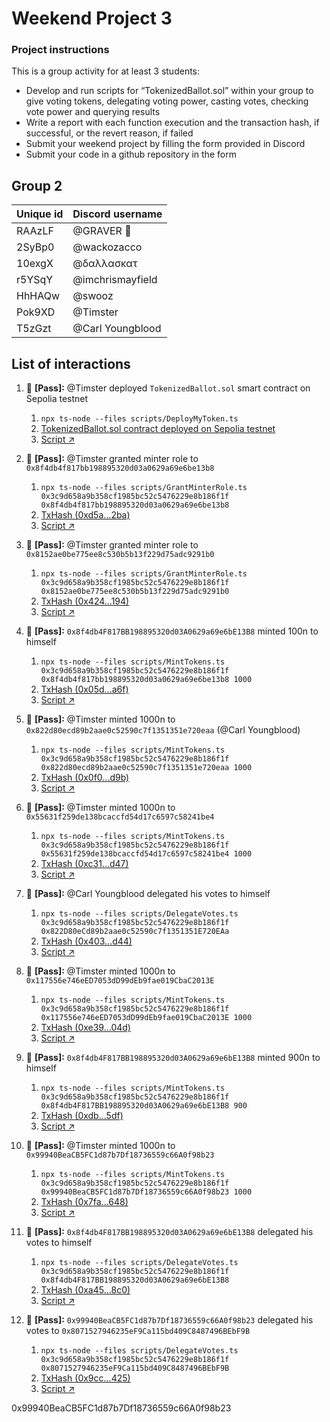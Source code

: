 # Weekend Project 3

### Project instructions

This is a group activity for at least 3 students:

- Develop and run scripts for “TokenizedBallot.sol” within your group to give voting tokens, delegating voting power, casting votes, checking vote power and querying results
- Write a report with each function execution and the transaction hash, if successful, or the revert reason, if failed
- Submit your weekend project by filling the form provided in Discord
- Submit your code in a github repository in the form

## Group 2

| Unique id | Discord username    |
| --------- | ------------------- |
| RAAzLF    | @GRAVER 👾                |
| 2SyBp0    | @wackozacco        |
| 10exgX    | @δαλλασκατ    |
| r5YSqY    | @imchrismayfield          |
| HhHAQw    | @swooz                |
| Pok9XD    | @Timster            |
| T5zGzt    | @Carl Youngblood            |

## List of interactions

1. 💫 **[Pass]:** @Timster deployed `TokenizedBallot.sol` smart contract on Sepolia testnet
    1. `npx ts-node --files scripts/DeployMyToken.ts`
    2. [TokenizedBallot.sol contract deployed on Sepolia testnet](https://sepolia.etherscan.io/address/0x3c9d658a9b358cf1985bc52c5476229e8b186f1f)
    3. [Script ↗](./scripts/DeployMyToken.ts)

2. 💫 **[Pass]:** @Timster granted minter role to `0x8f4db4f817bb198895320d03a0629a69e6be13b8`
    1. `npx ts-node --files scripts/GrantMinterRole.ts 0x3c9d658a9b358cf1985bc52c5476229e8b186f1f 0x8f4db4f817bb198895320d03a0629a69e6be13b8`
    2. [TxHash (0xd5a...2ba)](https://sepolia.etherscan.io/tx/0xd5a409305ec8eaad0be74cc1ab19e2ce81a94c61af622f8e6d91195d385b62ba)
    3. [Script ↗](./scripts/GrantMinterRole.ts)

3. 💫 **[Pass]:** @Timster granted minter role to `0x8152ae0be775ee8c530b5b13f229d75adc9291b0`
    1. `npx ts-node --files scripts/GrantMinterRole.ts 0x3c9d658a9b358cf1985bc52c5476229e8b186f1f 0x8152ae0be775ee8c530b5b13f229d75adc9291b0`
    2. [TxHash (0x424...194)](https://sepolia.etherscan.io/tx/0x42402acbf50e6c7a93b64b886aaac3a2ed44f4e04fdb2969c42ede8abf0ba194)
    3. [Script ↗](./scripts/GrantMinterRole.ts)

4. 💫 **[Pass]:** `0x8f4db4F817BB198895320d03A0629a69e6bE13B8` minted 100n to himself
    1. `npx ts-node --files scripts/MintTokens.ts 0x3c9d658a9b358cf1985bc52c5476229e8b186f1f 0x8f4db4f817bb198895320d03a0629a69e6be13b8 1000`
    2. [TxHash (0x05d...a6f)](https://sepolia.etherscan.io/tx/0x05d5b2b7a1ad59ba3cdaa7dd578a15f049c1772769af285fe7f8843ec301aa6f)
    3. [Script ↗](./scripts/MintTokens.ts)

5. 💫 **[Pass]:** @Timster minted 1000n to `0x822d80ecd89b2aae0c52590c7f1351351e720eaa` (@Carl Youngblood)
    1. `npx ts-node --files scripts/MintTokens.ts 0x3c9d658a9b358cf1985bc52c5476229e8b186f1f 0x822d80ecd89b2aae0c52590c7f1351351e720eaa 1000`
    2. [TxHash (0x0f0...d9b)](https://sepolia.etherscan.io/tx/0x0f0ba33145c3c3f660bd573b88a0012a7530c0aad6cd9fded3a9bea9a1784d9b)
    3. [Script ↗](./scripts/MintTokens.ts)

6. 💫 **[Pass]:** @Timster minted 1000n to `0x55631f259de138bcaccfd54d17c6597c58241be4`
    1. `npx ts-node --files scripts/MintTokens.ts 0x3c9d658a9b358cf1985bc52c5476229e8b186f1f 0x55631f259de138bcaccfd54d17c6597c58241be4 1000`
    2. [TxHash (0xc31...d47)](https://sepolia.etherscan.io/tx/0xc31eb244dd7bcc98d3a8e5aa5c588c5b454348b2ab2760aeaebd8703e0801d47)
    3. [Script ↗](./scripts/MintTokens.ts)

7.  💫 **[Pass]:** @Carl Youngblood delegated his votes to himself
    1. `npx ts-node --files scripts/DelegateVotes.ts 0x3c9d658a9b358cf1985bc52c5476229e8b186f1f 0x822D80eCd89b2aae0c52590c7f1351351E720EAa`
    2. [TxHash (0x403...d44)](https://sepolia.etherscan.io/tx/0x40371ef6ed060c6a888f9affd18921343627956f4e2d0dfb297a0f30ff7f4d44)
    3. [Script ↗](./scripts/DelegateVotes.ts)

8. 💫 **[Pass]:** @Timster minted 1000n to `0x117556e746eED7053dD99dEb9fae019CbaC2013E`
    1. `npx ts-node --files scripts/MintTokens.ts 0x3c9d658a9b358cf1985bc52c5476229e8b186f1f 0x117556e746eED7053dD99dEb9fae019CbaC2013E 1000`
    2. [TxHash (0xe39...04d)](https://sepolia.etherscan.io/tx/0xe39ff1c2a4c9eeb9af323d336870e34ddf472ad49517c0793d7343443f2c904d)
    3. [Script ↗](./scripts/MintTokens.ts)

9. 💫 **[Pass]:** `0x8f4db4F817BB198895320d03A0629a69e6bE13B8` minted 900n to himself
    1. `npx ts-node --files scripts/MintTokens.ts 0x3c9d658a9b358cf1985bc52c5476229e8b186f1f 0x8f4db4F817BB198895320d03A0629a69e6bE13B8 900`
    2. [TxHash (0xdb...5df)](https://sepolia.etherscan.io/tx/0xdbb16c418b8666c6934fbf3d5a06be757bb97c52dfef1fec38fd9310a34855df)
    3. [Script ↗](./scripts/MintTokens.ts)

10. 💫 **[Pass]:** @Timster minted 1000n to `0x99940BeaCB5FC1d87b7Df18736559c66A0f98b23`
    1. `npx ts-node --files scripts/MintTokens.ts 0x3c9d658a9b358cf1985bc52c5476229e8b186f1f 0x99940BeaCB5FC1d87b7Df18736559c66A0f98b23 1000`
    2. [TxHash (0x7fa...648)](https://sepolia.etherscan.io/tx/0x7faf2698720ddf8d53aff68b6ac9d35b62ec0dd687a16eeb3d707a55f77df648)
    3. [Script ↗](./scripts/MintTokens.ts)

11. 💫 **[Pass]:** `0x8f4db4F817BB198895320d03A0629a69e6bE13B8` delegated his votes to himself
    1. `npx ts-node --files scripts/DelegateVotes.ts 0x3c9d658a9b358cf1985bc52c5476229e8b186f1f 0x8f4db4F817BB198895320d03A0629a69e6bE13B8`
    2. [TxHash (0xa45...8c0)](https://sepolia.etherscan.io/tx/0xa452cb63bcad895b0dd44b73ac3c5f60cf28b00c72598f3635142278e62818c0)
    3. [Script ↗](./scripts/DelegateVotes.ts)

12. 💫 **[Pass]:** `0x99940BeaCB5FC1d87b7Df18736559c66A0f98b23` delegated his votes to `0x8071527946235eF9Ca115bd409C8487496BEbF9B`
    1. `npx ts-node --files scripts/DelegateVotes.ts 0x3c9d658a9b358cf1985bc52c5476229e8b186f1f 0x8071527946235eF9Ca115bd409C8487496BEbF9B`
    2. [TxHash (0x9cc...425)](https://sepolia.etherscan.io/tx/0x9ccc81d9de8f036f7559ca724b88255880a4b8dc21a9baedc078835dbacde425)
    3. [Script ↗](./scripts/DelegateVotes.ts)


0x99940BeaCB5FC1d87b7Df18736559c66A0f98b23
